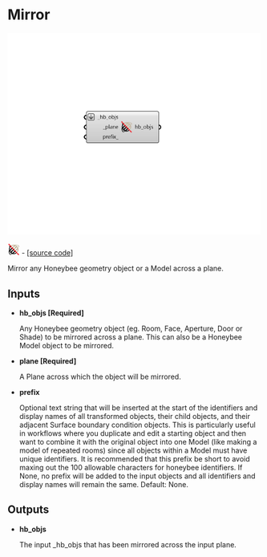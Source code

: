 # Mirror

![](../../.gitbook/assets/Mirror.png)

![](../../.gitbook/assets/Mirror%20%281%29.png) - [\[source code\]](https://github.com/ladybug-tools/honeybee-grasshopper-core/blob/master/honeybee_grasshopper_core/src//HB%20Mirror.py)

Mirror any Honeybee geometry object or a Model across a plane.

## Inputs

* **hb\_objs \[Required\]**

  Any Honeybee geometry object \(eg. Room, Face, Aperture, Door or Shade\) to be mirrored across a plane. This can also be a Honeybee Model object to be mirrored. 

* **plane \[Required\]**

  A Plane across which the object will be mirrored. 

* **prefix**

  Optional text string that will be inserted at the start of the identifiers and display names of all transformed objects, their child objects, and their adjacent Surface boundary condition objects. This is particularly useful in workflows where you duplicate and edit a starting object and then want to combine it with the original object into one Model \(like making a model of repeated rooms\) since all objects within a Model must have unique identifiers. It is recommended that this prefix be short to avoid maxing out the 100 allowable characters for honeybee identifiers. If None, no prefix will be added to the input objects and all identifiers and display names will remain the same. Default: None. 

## Outputs

* **hb\_objs**

  The input \_hb\_objs that has been mirrored across the input plane. 

